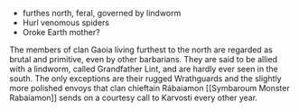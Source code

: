 - furthes north, feral, governed by lindworm
- Hurl venomous spiders
- Oroke Earth mother?

The members of clan Gaoia living furthest to the north are regarded as brutal and primitive, even by other barbarians. They are said to be allied with a lindworm, called Grandfather Lint, and are hardly ever seen in the south. The only exceptions are their rugged Wrathguards and the slightly more polished envoys that clan chieftain Rábaiamon [[Symbaroum Monster Rabaiamon]] sends on a courtesy call to Karvosti every other year.